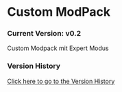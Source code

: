 # Custom ModPack

### Current Version: v0.2

Custom Modpack mit Expert Modus

### Version History

[Click here to go to the Version History](VERSIONS.md)
